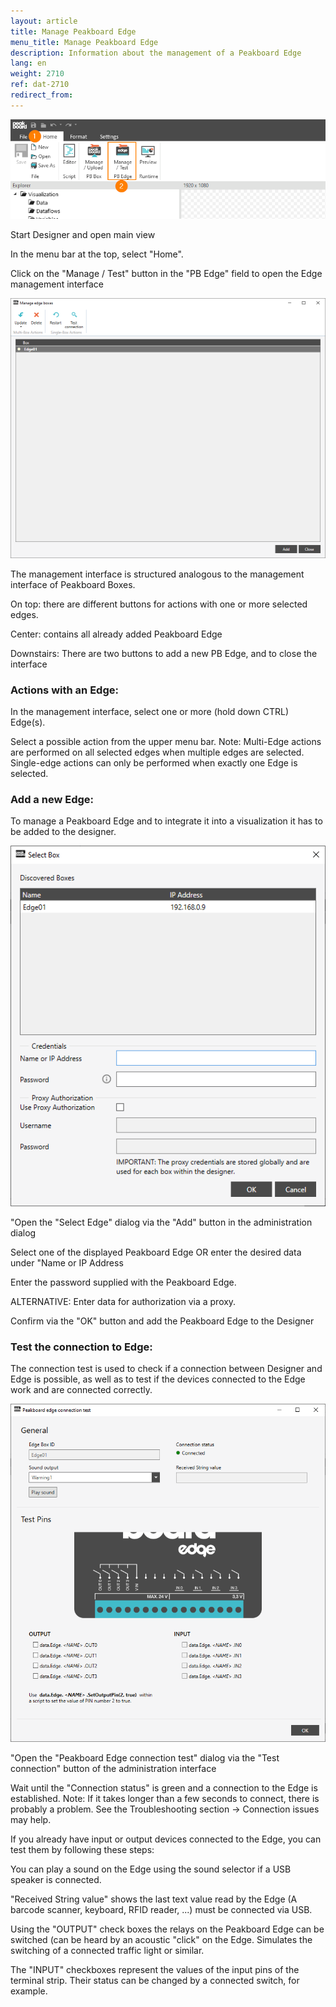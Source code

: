 ```yaml
---
layout: article
title: Manage Peakboard Edge
menu_title: Manage Peakboard Edge
description: Information about the management of a Peakboard Edge
lang: en
weight: 2710
ref: dat-2710
redirect_from:
---
```


![img01](/assets/images/data-sources/peakboard-edge/manage01.png)

Start Designer and open main view

In the menu bar at the top, select "Home". 

Click on the "Manage / Test" button in the "PB Edge" field to open the Edge management interface

 
![img02](/assets/images/data-sources/peakboard-edge/manage02.png)

The management interface is structured analogous to the management interface of Peakboard Boxes. 

On top: there are different buttons for actions with one or more selected edges.

Center: contains all already added Peakboard Edge

Downstairs: There are two buttons to add a new PB Edge, and to close the interface


### Actions with an Edge:
In the management interface, select one or more (hold down CTRL) Edge(s). 

Select a possible action from the upper menu bar. Note: Multi-Edge actions are performed on all selected edges when multiple edges are selected. Single-edge actions can only be performed when exactly one Edge is selected.


### Add a new Edge:
To manage a Peakboard Edge and to integrate it into a visualization it has to be added to the designer.

![img03](/assets/images/data-sources/peakboard-edge/manage03.png)

"Open the "Select Edge" dialog via the "Add" button in the administration dialog

Select one of the displayed Peakboard Edge OR enter the desired data under "Name or IP Address

Enter the password supplied with the Peakboard Edge.

ALTERNATIVE: Enter data for authorization via a proxy.

Confirm via the "OK" button and add the Peakboard Edge to the Designer

 
### Test the connection to Edge:
The connection test is used to check if a connection between Designer and Edge is possible, as well as to test if the devices connected to the Edge work and are connected correctly.

![img04](/assets/images/data-sources/peakboard-edge/manage04.png)

"Open the "Peakboard Edge connection test" dialog via the "Test connection" button of the administration interface

Wait until the "Connection status" is green and a connection to the Edge is established. Note: If it takes longer than a few seconds to connect, there is probably a problem. See the Troubleshooting section → Connection issues may help.

If you already have input or output devices connected to the Edge, you can test them by following these steps:

You can play a sound on the Edge using the sound selector if a USB speaker is connected.

"Received String value" shows the last text value read by the Edge (A barcode scanner, keyboard, RFID reader, ...) must be connected via USB.

Using the "OUTPUT" check boxes the relays on the Peakboard Edge can be switched (can be heard by an acoustic "click" on the Edge. Simulates the switching of a connected traffic light or similar.

The "INPUT" checkboxes represent the values of the input pins of the terminal strip. Their status can be changed by a connected switch, for example.